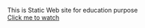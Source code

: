 This is Static Web site for education purpose
<br>
<a href="https://kara710.github.io">Click me to watch</a>
